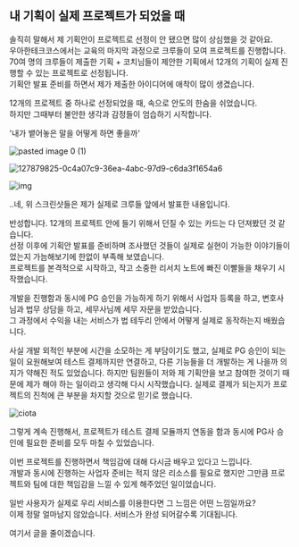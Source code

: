 



## 내 기획이 실제 프로젝트가 되었을 때

솔직히 말해서 제 기획안이 프로젝트로 선정이 안 됐으면 많이 상심했을 것 같아요.  
우아한테크코스에서는 교육의 마지막 과정으로 크루들이 모여 프로젝트를 진행합니다.   
70여 명의 크루들이 제출한 기획 + 코치님들이 제안한 기획에서 12개의 기획이 실제 진행할 수 있는 프로젝트로 선정됩니다.   
기획안 발표 준비를 하면서 제가 제출한 아이디어에 애착이 많이 생겼습니다.  

12개의 프로젝트 중 하나로 선정되었을 때, 속으로 안도의 한숨을 쉬었습니다.  
하지만 그때부터 불안한 생각과 감정들이 엄습하기 시작합니다.     

'내가 뱉어놓은 말을 어떻게 하면 좋을까'

![pasted image 0 (1)](https://user-images.githubusercontent.com/44419181/127880872-52aef1b7-054a-465d-ad4b-9f76fd2b3e85.png)

![127879825-0c4a07c9-36ea-4abc-97d9-c6da3f1654a6](https://user-images.githubusercontent.com/44419181/127881001-3f5a5190-b62f-474b-ac57-5437928a5e9f.png)


![img](https://lh3.googleusercontent.com/hce7vjzdEhBeyIasEvebMfal0Jg5ca9emcMPtMhzSjqqX9h7nyfA6MZZBPlAmXlNDVhstd48KN3pd8tUa1h9kCD14mLp30abo8uDLXudduq9QbnGcFeTPrsm6H83TMDACNXcUrXh)

..네, 위 스크린샷들은 제가 실제로 크루들 앞에서 발표한 내용입니다.

반성합니다. 12개의 프로젝트 안에 들기 위해서 던질 수 있는 카드는 다 던져봤던 것 같습니다.  
선정 이후에 기획안 발표를 준비하며 조사했던 것들이 실제로 실현이 가능한 이야기들이었는지 가늠해보기에 한없이 부족해 보였습니다.   
프로젝트를 본격적으로 시작하고, 작고 소중한 리서치 노트에 빠진 이빨들을 채우기 시작했습니다.  

개발을 진행함과 동시에 PG 승인을 가능하게 하기 위해서 사업자 등록을 하고, 변호사님과 법무 상담을 하고, 세무사님께 세무 자문을 받았습니다.   
그 과정에서 수익을 내는 서비스가 법 테두리 안에서 어떻게 실제로 동작하는지 배웠습니다.  

사실 개발 외적인 부분에 시간을 소모하는 게 부담이기도 했고, 실제로 PG 승인이 되는 일이 요원해보여 테스트 결제까지만 연결하고, 다른 기능들을 더 개발하는 게 나을까 의지가 약해진 적도 있었습니다. 하지만 팀원들이 저와 제 기획안을 보고 참여한 것이기 때문에 제가 해야 하는 일이라고 생각해 다시 시작했습니다. 실제로 결제가 되는지가 프로젝트의 진척에 큰 부분을 차지할 것으로 믿기로 했습니다.

![ciota](https://user-images.githubusercontent.com/44419181/127880436-d47c5d96-8e58-4a3d-b79d-7e10a1498205.png)


그렇게 계속 진행해서, 프로젝트가 테스트 결제 모듈까지 연동을 함과 동시에 PG사 승인에 필요한 준비를 모두 마칠 수 있었습니다.

이번 프로젝트를 진행하면서 책임감에 대해 다시금 배우고 있다고 느낍니다.  
개발과 동시에 진행하는 사업자 준비는 적지 않은 리소스를 필요로 했지만 그만큼 프로젝트와 팀에 대한 책임감을 느낄 수 있게 해주었던 일이었습니다.   

일반 사용자가 실제로 우리 서비스를 이용한다면 그 느낌은 어떤 느낌일까요?   
이제 정말 얼마남지 않았습니다. 서비스가 완성 되어갈수록 기대됩니다.  
 
여기서 글을 줄이겠습니다.  
